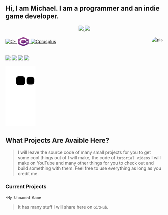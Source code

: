 ## Hi, I am Michael. I am a programmer and an indie game developer.
<div align="center">
  <a href="https://github.com/rocmdhub">
  <img height="180em" src="https://github-readme-stats.vercel.app/api?username=rocmdhub&show_icons=true&theme=dark&include_all_commits=true&count_private=true"/>
  <img height="180em" src="https://github-readme-stats.vercel.app/api/top-langs/?username=rocmdhub&layout=compact&langs_count=7&theme=dark"/> 
</div>
<div style="display: inline_block"><br>
  <img align="center" alt="C-" height="30" width="27" src="https://cdn.discordapp.com/attachments/853634409420292146/1001558329048436766/C-.png">
  <img align="center" alt="Csharp" height="30" width="40" src="https://raw.githubusercontent.com/devicons/devicon/master/icons/csharp/csharp-original.svg">
  <img align="right" alt="pic" height="150" style="border-radius:50px;" src="https://cdn.discordapp.com/attachments/853634409420292146/994194209571610674/821C65E2-A9B8-45DC-8B3A-8B526DD3DC68.png?width=676&height=676"> 
  <img align="center" alt="Cplusplus" height="30" width="27" src="https://cdn.discordapp.com/attachments/853634409420292146/994190259795525632/IMG_0291.png">
</div>
  
  ##
 
<div> 
  <a href="https://youtube.com/channel/UCizgrgXhNRMJYvBAVWGLSJg" target="_blank"><img src="https://img.shields.io/badge/YouTube-FF0000?style=for-the-badge&logo=youtube&logoColor=white" target="_blank"></a>
 	<a href="https://www.twitch.tv/rocmd" target="_blank"><img src="https://img.shields.io/badge/Twitch-9146FF?style=for-the-badge&logo=twitch&logoColor=white" target="_blank"></a>
 <a href="https://discord.gg/staBFKPqHV" target="_blank"><img src="https://img.shields.io/badge/Discord-7289DA?style=for-the-badge&logo=discord&logoColor=white" target="_blank"></a> 
  <a href = "mailto:"><img src="https://img.shields.io/badge/-Gmail-%23333?style=for-the-badge&logo=gmail&logoColor=white" target="_blank"></a>
 
  ![Snake animation](https://github.com/rafaballerini/rafaballerini/blob/output/github-contribution-grid-snake.svg)
  
 
  ## **What Projects Are Avaible Here?**
</div>

 > I will leave the source code of many small projects for you to get some cool things out of I will make, the code of `tutorial videos` I will make on YouTube and many other things for you to check out and build something with them. Feel free to use everything as long as you credit me.
  
  ### Current Projects
  
  -`My Unnamed Game` 
  >It has many stuff I will share here on `GitHub`.

